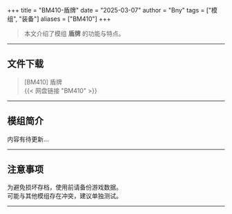 +++
title = "BM410-盾牌"
date = "2025-03-07"
author = "Bny"
tags = ["模组", "装备"]
aliases = ["BM410"]
+++

> 本文介绍了模组 **盾牌** 的功能与特点。

---

## 文件下载

> [BM410] 盾牌  
{{< 网盘链接 "BM410" >}}  

---

## 模组简介

>  
内容有待更新...  

---

## 注意事项

>  
为避免损坏存档，使用前请备份游戏数据。  
可能与其他模组存在冲突，建议单独测试。  

---

